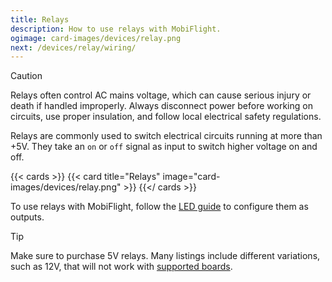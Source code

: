 ```yaml
---
title: Relays
description: How to use relays with MobiFlight.
ogimage: card-images/devices/relay.png
next: /devices/relay/wiring/
---
```


> [!CAUTION]
> Relays often control AC mains voltage, which can cause serious injury or death if handled improperly. Always disconnect power before working on circuits, use proper insulation, and follow local electrical safety regulations.

Relays are commonly used to switch electrical circuits running at more than +5V. They take an `on` or `off` signal as input to switch higher voltage on and off.

{{< cards >}}
{{< card title="Relays" image="card-images/devices/relay.png" >}}
{{</ cards >}}

To use relays with MobiFlight, follow the [LED guide](/devices/leds/) to configure them as outputs.

> [!TIP]
> Make sure to purchase 5V relays. Many listings include different variations, such as 12V, that will not work with [supported boards](/boards/).
